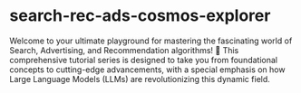 # search-rec-ads-cosmos-explorer
Welcome to your ultimate playground for mastering the fascinating world of Search, Advertising, and Recommendation algorithms! 🚀 This comprehensive tutorial series is designed to take you from foundational concepts to cutting-edge advancements, with a special emphasis on how Large Language Models (LLMs) are revolutionizing this dynamic field. 
